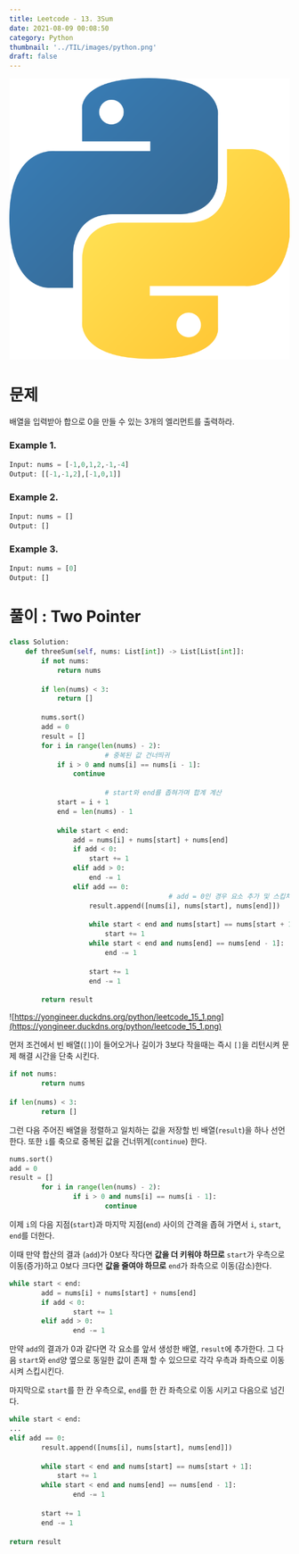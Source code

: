 ```yaml
---
title: Leetcode - 13. 3Sum
date: 2021-08-09 00:08:50
category: Python
thumbnail: '../TIL/images/python.png'
draft: false
---
```


![](../TIL/images/python.png)


# 문제

배열을 입력받아 합으로 0을 만들 수 있는 3개의 엘리먼트를 출력하라.

### Example 1.

```python
Input: nums = [-1,0,1,2,-1,-4]
Output: [[-1,-1,2],[-1,0,1]]
```

### Example 2.

```python
Input: nums = []
Output: []
```

### Example 3.

```python
Input: nums = [0]
Output: []
```

# 풀이 : Two Pointer

```python
class Solution:
    def threeSum(self, nums: List[int]) -> List[List[int]]:
        if not nums:
            return nums

        if len(nums) < 3:
            return []

        nums.sort()
        add = 0
        result = []
        for i in range(len(nums) - 2):
						# 중복된 값 건너띄귀
            if i > 0 and nums[i] == nums[i - 1]:
                continue

						# start와 end를 좁혀가며 합계 계산
            start = i + 1
            end = len(nums) - 1

            while start < end:
                add = nums[i] + nums[start] + nums[end]
                if add < 0:
                    start += 1
                elif add > 0:
                    end -= 1
                elif add == 0:
										# add = 0인 경우 요소 추가 및 스킵처리
                    result.append([nums[i], nums[start], nums[end]])

                    while start < end and nums[start] == nums[start + 1]:
                        start += 1
                    while start < end and nums[end] == nums[end - 1]:
                        end -= 1

                    start += 1
                    end -= 1

        return result
```

![https://yongineer.duckdns.org/python/leetcode_15_1.png](https://yongineer.duckdns.org/python/leetcode_15_1.png)

먼저 조건에서 빈 배열(`[]`)이 들어오거나 길이가 3보다 작을때는 즉시 `[]`을 리턴시켜 문제 해결 시간을 단축 시킨다.

```python
if not nums:
		return nums

if len(nums) < 3:
		return []
```

그런 다음 주어진 배열을 정렬하고 일치하는 값을 저장할 빈 배열(`result`)을 하나 선언한다. 또한 `i`를 축으로 중복된 값을 건너뛰게(`continue`) 한다.

```python
nums.sort()
add = 0
result = []
		for i in range(len(nums) - 2):
				if i > 0 and nums[i] == nums[i - 1]:
						continue
```

이제 `i`의 다음 지점(`start`)과 마지막 지점(`end`) 사이의 간격을 좁혀 가면서 `i`, `start`, `end`를 더한다.

이때 만약 합산의 결과 (`add`)가 0보다 작다면 **값을 더 키워야 하므로** `start`가 우측으로 이동(증가)하고 0보다 크다면 **값을 줄여야 하므로** `end`가 좌측으로 이동(감소)한다.

```python
while start < end:
		add = nums[i] + nums[start] + nums[end]
		if add < 0:
				start += 1
		elif add > 0:
				end -= 1
```

만약 `add`의 결과가 0과 같다면 각 요소를 앞서 생성한 배열, `result`에 추가한다. 그 다음 `start`와 `end`양 옆으로 동일한 값이 존재 할 수 있으므로 각각 우측과 좌측으로 이동시켜 스킵시킨다.

마지막으로 `start`를 한 칸 우측으로, `end`를 한 칸 좌측으로 이동 시키고 다음으로 넘긴다.

```python
while start < end:
...
elif add == 0:
		result.append([nums[i], nums[start], nums[end]])

		while start < end and nums[start] == nums[start + 1]:
		    start += 1
		while start < end and nums[end] == nums[end - 1]:
				end -= 1

		start += 1
		end -= 1

return result
```
